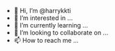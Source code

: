 - 👋 Hi, I’m @harrykkti
- 👀 I’m interested in ...
- 🌱 I’m currently learning ...
- 💞️ I’m looking to collaborate on ...
- 📫 How to reach me ...

<!---
harrykkti/harrykkti is a ✨ special ✨ repository because its `README.md` (this file) appears on your GitHub profile.
You can click the Preview link to take a look at your changes.
--->
